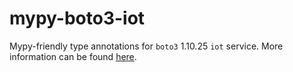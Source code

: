 # mypy-boto3-iot

Mypy-friendly type annotations for `boto3` 1.10.25 `iot` service.
More information can be found [here](https://github.com/vemel/mypy_boto3).